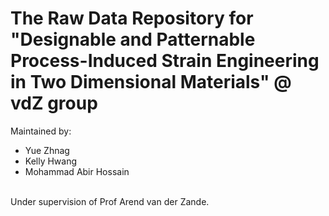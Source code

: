 # The Raw Data Repository for "Designable and Patternable Process-Induced Strain Engineering in Two Dimensional Materials" @ vdZ group
Maintained by:
- Yue Zhnag
- Kelly Hwang
- Mohammad Abir Hossain

<br>Under supervision of Prof Arend van der Zande.
